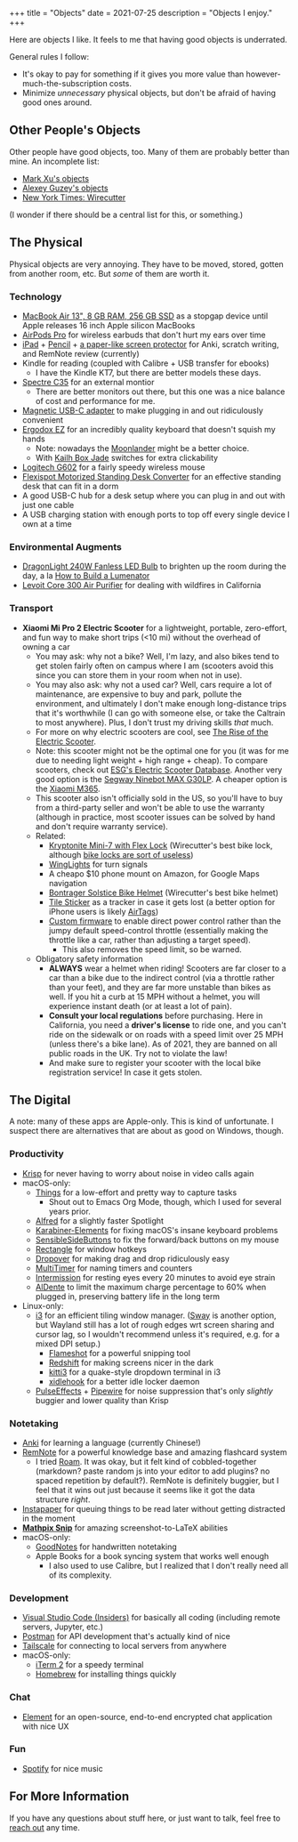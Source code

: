 +++
title = "Objects"
date = 2021-07-25
description = "Objects I enjoy."
+++

Here are objects I like. It feels to me that having good objects is underrated.

General rules I follow:

- It's okay to pay for something if it gives you more value than however-much-the-subscription costs.
- Minimize _unnecessary_ physical objects, but don't be afraid of having good ones around.

## Other People's Objects

Other people have good objects, too. Many of them are probably better than mine. An incomplete list:

- [Mark Xu's objects](https://markxu.com/things)
- [Alexey Guzey's objects](https://guzey.com/tools-gear/)
- [New York Times: Wirecutter](https://www.nytimes.com/wirecutter/)

(I wonder if there should be a central list for this, or something.)

## The Physical

Physical objects are very annoying. They have to be moved, stored, gotten from another room, etc. But _some_ of them are worth it.

### Technology

- [MacBook Air 13", 8 GB RAM, 256 GB SSD](https://www.apple.com/macbook-air/) as a stopgap device until Apple releases 16 inch Apple silicon MacBooks
- [AirPods Pro](https://www.apple.com/airpods-pro/) for wireless earbuds that don't hurt my ears over time
- [iPad](https://www.apple.com/ipad-10.2/) + [Pencil](https://www.apple.com/shop/product/MK0C2AM/A/apple-pencil-1st-generation) + [a paper-like screen protector](https://smile.amazon.com/gp/product/B07YYY1DDZ/ref=ppx_yo_dt_b_search_asin_title?ie=UTF8&psc=1) for Anki, scratch writing, and RemNote review (currently)
- Kindle for reading (coupled with Calibre + USB transfer for ebooks)
  - I have the Kindle KT7, but there are better models these days.
- [Spectre C35](https://smile.amazon.com/Sceptre-C355W-3440UN-Super-Curved-Ultrawide/dp/B0812DKDD9?sa-no-redirect=1) for an external montior
  - There are better monitors out there, but this one was a nice balance of cost and performance for me.
- [Magnetic USB-C adapter](https://smile.amazon.com/gp/product/B07TT6NGBC/ref=ppx_yo_dt_b_asin_title_o01_s00?ie=UTF8&th=1) to make plugging in and out ridiculously convenient
- [Ergodox EZ](https://ergodox-ez.com/) for an incredibly quality keyboard that doesn't squish my hands
  - Note: nowadays the [Moonlander](https://www.zsa.io/moonlander/) might be a better choice.
  - With [Kailh Box Jade](https://novelkeys.xyz/products/novelkeys-x-kailh-box-thick-clicks) switches for extra clickability
- [Logitech G602](https://smile.amazon.com/Logitech-Lag-Free-Wireless-Gaming-Mouse/dp/B00E4MQODC) for a fairly speedy wireless mouse
- [Flexispot Motorized Standing Desk Converter](https://smile.amazon.com/FlexiSpot-Motorized-Standing-Converter-Adjustable/dp/B08CC4DDGK/ref=sr_1_4?dchild=1&keywords=flexispot+motorized&qid=1620153688&s=office-products&sr=1-4) for an effective standing desk that can fit in a dorm
- A good USB-C hub for a desk setup where you can plug in and out with just one cable
- A USB charging station with enough ports to top off every single device I own at a time

### Environmental Augments

- [DragonLight 240W Fanless LED Bulb](https://www.amazon.com/DragonLight-Commercial-Fanless-1000Watt-Replacement/dp/B08DY1GCC6/ref=pd_lpo_1?pd_rd_i=B08DY1GCC6&psc=1) to brighten up the room during the day, a la [How to Build a Lumenator](https://www.lesswrong.com/posts/hC2NFsuf5anuGadFm/how-to-build-a-lumenator)
- [Levoit Core 300 Air Purifier](https://www.amazon.com/gp/product/B07VVK39F7/ref=ppx_yo_dt_b_search_asin_title?ie=UTF8&psc=1) for dealing with wildfires in California

### Transport

- **Xiaomi Mi Pro 2 Electric Scooter** for a lightweight, portable, zero-effort, and fun way to make short trips (<10 mi) without the overhead of owning a car
  - You may ask: why not a bike? Well, I'm lazy, and also bikes tend to get stolen fairly often on campus where I am (scooters avoid this since you can store them in your room when not in use).
  - You may also ask: why not a used car? Well, cars require a lot of maintenance, are expensive to buy and park, pollute the environment, and ultimately I don't make enough long-distance trips that it's worthwhile (I can go with someone else, or take the Caltrain to most anywhere). Plus, I don't trust my driving skills _that_ much.
  - For more on why electric scooters are cool, see [The Rise of the Electric Scooter](https://blog.codinghorror.com/the-rise-of-the-electric-scooter/).
  - Note: this scooter might not be the optimal one for you (it was for me due to needing light weight + high range + cheap). To compare scooters, check out [ESG's Electric Scooter Database](https://electric-scooter.guide/comparisons/compare-electric-scooters/). Another very good option is the [Segway Ninebot MAX G30LP](https://www.amazon.com/dp/B08BL4VPDR/ref=twister_B08C143ZDW?_encoding=UTF8&psc=1). A cheaper option is the [Xiaomi M365](https://www.amazon.com/Xiaomi-Electric-Long-range-Fold-n-Carry-Ultra-Lightweight/dp/B076KKX4BC).
  - This scooter also isn't officially sold in the US, so you'll have to buy from a third-party seller and won't be able to use the warranty (although in practice, most scooter issues can be solved by hand and don't require warranty service).
  - Related:
    - [Kryptonite Mini-7 with Flex Lock](https://www.kryptonitelock.com/en/products/product-information/current-key/000990.html) (Wirecutter's best bike lock, although [bike locks are sort of useless](https://www.youtube.com/watch?v=jZtNEC1uGg4))
    - [WingLights](https://cycl.bike/collections/best-sellers/products/winglights-360-fixed) for turn signals
    - A cheapo $10 phone mount on Amazon, for Google Maps navigation
    - [Bontrager Solstice Bike Helmet](https://www.rei.com/product/169939/bontrager-solstice-bike-helmet) (Wirecutter's best bike helmet)
    - [Tile Sticker](https://www.amazon.com/Tile-RE-25002-Sticker-2-Pack/dp/B07W63295C/ref=asc_df_B07W63295C/?tag=hyprod-20&linkCode=df0&hvadid=385248065177&hvpos=&hvnetw=g&hvrand=4584078952386084402&hvpone=&hvptwo=&hvqmt=&hvdev=c&hvdvcmdl=&hvlocint=&hvlocphy=9031970&hvtargid=pla-828315241351&psc=1&tag=&ref=&adgrpid=76690811497&hvpone=&hvptwo=&hvadid=385248065177&hvpos=&hvnetw=g&hvrand=4584078952386084402&hvqmt=&hvdev=c&hvdvcmdl=&hvlocint=&hvlocphy=9031970&hvtargid=pla-828315241351) as a tracker in case it gets lost (a better option for iPhone users is likely [AirTags](https://www.apple.com/airtag/))
    - [Custom firmware](https://pro2.cfw.sh) to enable direct power control rather than the jumpy default speed-control throttle (essentially making the throttle like a car, rather than adjusting a target speed).
      - This also removes the speed limit, so be warned.
  - Obligatory safety information
    - **ALWAYS** wear a helmet when riding! Scooters are far closer to a car than a bike due to the indirect control (via a throttle rather than your feet), and they are far more unstable than bikes as well. If you hit a curb at 15 MPH without a helmet, you will experience instant death (or at least a lot of pain).
    - **Consult your local regulations** before purchasing. Here in California, you need a **driver's license** to ride one, and you can't ride on the sidewalk or on roads with a speed limit over 25 MPH (unless there's a bike lane). As of 2021, they are banned on all public roads in the UK. Try not to violate the law!
    - And make sure to register your scooter with the local bike registration service! In case it gets stolen.

## The Digital

A note: many of these apps are Apple-only. This is kind of unfortunate. I suspect there are alternatives that are about as good on Windows, though.

### Productivity

- [Krisp](https://krisp.ai) for never having to worry about noise in video calls again
- macOS-only:
  - [Things](https://culturedcode.com/things/) for a low-effort and pretty way to capture tasks
    - Shout out to Emacs Org Mode, though, which I used for several years prior.
  - [Alfred](http://alfredapp.com/) for a slightly faster Spotlight
  - [Karabiner-Elements](https://karabiner-elements.pqrs.org/) for fixing macOS's insane keyboard problems
  - [SensibleSideButtons](https://sensible-side-buttons.archagon.net/) to fix the forward/back buttons on my mouse
  - [Rectangle](https://rectangleapp.com/) for window hotkeys
  - [Dropover](https://dropoverapp.com/) for making drag and drop ridiculously easy
  - [MultiTimer](https://multitimer.net/) for naming timers and counters
  - [Intermission](https://apps.apple.com/us/app/breaks-for-eyes-rest-on-time/id1439431081?mt=12&ign-itsct=apps_box&ign-itscg=30200) for resting eyes every 20 minutes to avoid eye strain
  - [AlDente](https://github.com/davidwernhart/AlDente) to limit the maximum charge percentage to 60% when plugged in, preserving battery life in the long term
- Linux-only:
  - [i3](https://i3wm.org/) for an efficient tiling window manager. ([Sway](https://swaywm.org/) is another option, but Wayland still has a lot of rough edges wrt screen sharing and cursor lag, so I wouldn't recommend unless it's required, e.g. for a mixed DPI setup.)
    - [Flameshot](https://flameshot.org/) for a powerful snipping tool
    - [Redshift](http://jonls.dk/redshift/) for making screens nicer in the dark
    - [kitti3](https://github.com/LandingEllipse/kitti3) for a quake-style dropdown terminal in i3
    - [xidlehook](https://github.com/jD91mZM2/xidlehook) for a better idle locker daemon
  - [PulseEffects](https://github.com/wwmm/pulseeffects) + [Pipewire](https://pipewire.org/) for noise suppression that's only *slightly* buggier and lower quality than Krisp

### Notetaking

- [Anki](https://apps.ankiweb.net/) for learning a language (currently Chinese!)
- [RemNote](https://remnote.io) for a powerful knowledge base and amazing flashcard system
  - I tried [Roam](https://roamresearch.com). It was okay, but it felt kind of cobbled-together (markdown? paste random js into your editor to add plugins? no spaced repetition by default?). RemNote is definitely buggier, but I feel that it wins out just because it seems like it got the data structure _right_.
- [Instapaper](https://instapaper.com) for queuing things to be read later without getting distracted in the moment
- **[Mathpix Snip](https://mathpix.com/)** for amazing screenshot-to-LaTeX abilities
- macOS-only:
  - [GoodNotes](https://www.goodnotes.com/) for handwritten notetaking
  - Apple Books for a book syncing system that works well enough
    - I also used to use Calibre, but I realized that I don't really need all of its complexity.

### Development

- [Visual Studio Code (Insiders)](https://code.visualstudio.com/) for basically all coding (including remote servers, Jupyter, etc.)
- [Postman](https://www.postman.com/) for API development that's actually kind of nice
- [Tailscale](https://tailscale.com/) for connecting to local servers from anywhere
- macOS-only:
  - [iTerm 2](https://iterm2.com/) for a speedy terminal
  - [Homebrew](https://homebrew.sh) for installing things quickly

### Chat

- [Element](https://element.io) for an open-source, end-to-end encrypted chat application with nice UX

### Fun

- [Spotify](https://spotify.com) for nice music

## For More Information

If you have any questions about stuff here, or just want to talk, feel free to [reach out](/about/) any time.